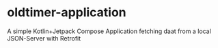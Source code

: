 # oldtimer-application
A simple Kotlin+Jetpack Compose Application fetching daat from a local JSON-Server with Retrofit
